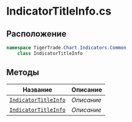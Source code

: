 
# IndicatorTitleInfo.cs
## Расположение
```csharp
namespace TigerTrade.Chart.Indicators.Common  
    class IndicatorTitleInfo
```

## Методы
| Название | Описание |
| --- | --- |
| [`IndicatorTitleInfo`](./metody/IndicatorTitleInfo.md) | *Описание* |
| [`IndicatorTitleInfo`](./metody/IndicatorTitleInfo.md) | *Описание* |
